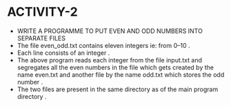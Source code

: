 # ACTIVITY-2
* WRITE A PROGRAMME TO PUT EVEN AND ODD NUMBERS INTO SEPARATE FILES
* The file even_odd.txt contains eleven integers ie: from 0–10 .
* Each line consists of an integer . 
* The above program reads each integer from the file input.txt and segregates all the even numbers in the file which gets created by the name even.txt and another file by the name odd.txt which stores the odd number .
* The two files are present in the same directory as of the main program directory .
